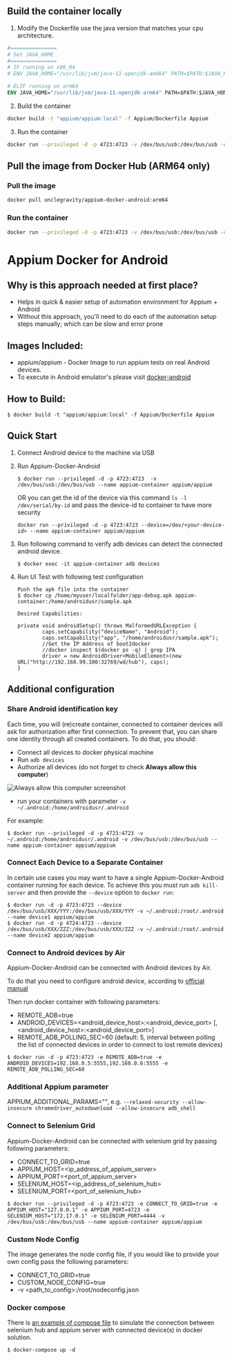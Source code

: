 ## Build the container locally
1. Modify the Dockerfile use the java version that matches your cpu architecture.
```dockerfile
#===============
# Set JAVA_HOME
#===============
# IF running on x86_64
# ENV JAVA_HOME="/usr/lib/jvm/java-11-openjdk-amd64" PATH=$PATH:$JAVA_HOME/bin

# ELIF running on arm64
ENV JAVA_HOME="/usr/lib/jvm/java-11-openjdk-arm64" PATH=$PATH:$JAVA_HOME/bin
```

2. Build the container
```bash
docker build -t "appium/appium:local" -f Appium/Dockerfile Appium
```

3. Run the container
```bash
docker run --privileged -d -p 4723:4723 -v /dev/bus/usb:/dev/bus/usb -e ANDROID_HOME=/usr/lib/android-sdk -e APPIUM_ADDITIONAL_PARAMS="--allow-insecure=adb_shell" --name appium-container unclegravity/appium-docker-android:arm64
```

## Pull the image from Docker Hub (ARM64 only)
### Pull the image
```bash
docker pull unclegravity/appium-docker-android:arm64
```
### Run the container
```bash
docker run --privileged -d -p 4723:4723 -v /dev/bus/usb:/dev/bus/usb -e ANDROID_HOME=/usr/lib/android-sdk -e APPIUM_ADDITIONAL_PARAMS="--allow-insecure=adb_shell" --name appium-container unclegravity/appium-docker-android:arm64
```

# Appium Docker for Android

## Why is this approach needed at first place?

- Helps in quick & easier setup of automation environment for Appium + Android
- Without this approach, you'll need to do each of the automation setup steps manually; which can be slow and error prone

## Images Included:

- appium/appium - Docker Image to run appium tests on real Android devices.
- To execute in Android emulator's please visit [docker-android](https://github.com/budtmo/docker-android)

## How to Build:

	$ docker build -t "appium/appium:local" -f Appium/Dockerfile Appium


## Quick Start

1. Connect Android device to the machine via USB

2. Run Appium-Docker-Android

	```
	$ docker run --privileged -d -p 4723:4723  -v /dev/bus/usb:/dev/bus/usb --name appium-container appium/appium
	```

	OR you can get the id of the device via this command ```ls -l /dev/serial/by-id``` and pass the device-id to container to have more security

	```
	docker run --privileged -d -p 4723:4723 --device=/dev/<your-device-id> --name appium-container appium/appium
	```

3. Run following command to verify adb devices can detect the connected android device.

	```
	$ docker exec -it appium-container adb devices
	```

4. Run UI Test with following test configuration

	```
	Push the apk file into the container
	$ docker cp /home/myuser/localfolder/app-debug.apk appium-container:/home/androidusr/sample.apk

	Desired Capabilities:

	private void androidSetup() throws MalformedURLException {
	        caps.setCapability("deviceName", "Android");
	        caps.setCapability("app", "/home/androidusr/sample.apk");
	        //Get the IP Address of boot2docker
	        //docker inspect $(docker ps -q) | grep IPA
	        driver = new AndroidDriver<MobileElement>(new URL("http://192.168.99.100:32769/wd/hub"), caps);
	}
	```

## Additional configuration

### Share Android identification key

Each time, you will (re)create container, connected to container devices will ask for authorization after first
 connection.  To prevent that, you can share one identity through all created containers. To do that, you should:

- Connect all devices to docker physical machine
- Run `adb devices`
- Authorize all devices (do not forget to check **Always allow this computer**)

![Always allow this computer screenshot](images/authorization.png)

- run your containers with parameter `-v ~/.android:/home/androidusr/.android`

For example:
```
$ docker run --privileged -d -p 4723:4723 -v ~/.android:/home/androidusr/.android -v /dev/bus/usb:/dev/bus/usb --name appium-container appium/appium
```

### Connect Each Device to a Separate Container

In certain use cases you may want to have a single Appium-Docker-Android container running for each device. To achieve this you must run `adb kill-server` and then provide the `--device` option to `docker run`:

```
$ docker run -d -p 4723:4723 --device /dev/bus/usb/XXX/YYY:/dev/bus/usb/XXX/YYY -v ~/.android:/root/.android --name device1 appium/appium
$ docker run -d -p 4724:4723 --device /dev/bus/usb/XXX/ZZZ:/dev/bus/usb/XXX/ZZZ -v ~/.android:/root/.android --name device2 appium/appium
```

### Connect to Android devices by Air

Appium-Docker-Android can be connected with Android devices by Air.

To do that you need to configure android device, according to [official manual](https://developer.android.com/studio/command-line/adb.html#wireless)

Then run docker container with following parameters:

- REMOTE\_ADB=true
- ANDROID\_DEVICES=\<android\_device\_host\>:\<android\_device\_port\> \[,\<android\_device\_host\>:\<android\_device\_port\>\]
- REMOTE_ADB_POLLING_SEC=60 (default: 5, interval between polling the list of connected devices in order to connect to lost remote devices)

```
$ docker run -d -p 4723:4723 -e REMOTE_ADB=true -e ANDROID_DEVICES=192.168.0.5:5555,192.168.0.6:5555 -e REMOTE_ADB_POLLING_SEC=60
```

### Additional Appium parameter

APPIUM_ADDITIONAL_PARAMS="<additional-appium-parameter-here>", e.g. ```--relaxed-security --allow-insecure chromedriver_autodownload --allow-insecure adb_shell```

### Connect to Selenium Grid

Appium-Docker-Android can be connected with selenium grid by passing following parameters:

- CONNECT\_TO\_GRID=true
- APPIUM\_HOST=\<ip\_address\_of\_appium\_server>
- APPIUM\_PORT=\<port\_of\_appium\_server>
- SELENIUM\_HOST=\<ip\_address\_of\_selenium\_hub>
- SELENIUM\_PORT=\<port\_of\_selenium\_hub>

```
$ docker run --privileged -d -p 4723:4723 -e CONNECT_TO_GRID=true -e APPIUM_HOST="127.0.0.1" -e APPIUM_PORT=4723 -e SELENIUM_HOST="172.17.0.1" -e SELENIUM_PORT=4444 -v /dev/bus/usb:/dev/bus/usb --name appium-container appium/appium
```

### Custom Node Config

The image generates the node config file, if you would like to provide your own config pass the following parameters:

- CONNECT\_TO\_GRID=true
- CUSTOM\_NODE\_CONFIG=true
- -v \<path\_to\_config>:/root/nodeconfig.json

### Docker compose

There is [an example of compose file](examples/docker-compose.yml) to simulate the connection between selenium hub and appium server with connected device(s) in docker solution.

```
$ docker-compose up -d
```
